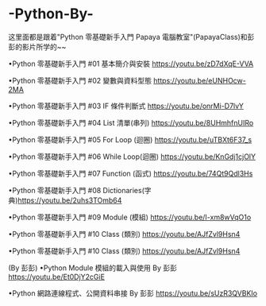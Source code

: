 # -Python-By-
这里面都是跟着"Python 零基礎新手入門 Papaya 電腦教室"(PapayaClass)和彭彭的影片所学的~~

•Python 零基礎新手入門 #01 基本簡介與安裝    https://youtu.be/zD7dXqE-VVA

•Python 零基礎新手入門 #02 變數與資料型態    https://youtu.be/eUNHOcw-2MA

•Python 零基礎新手入門 #03 IF 條件判斷式     https://youtu.be/onrMi-D7lvY

•Python 零基礎新手入門 #04 List 清單(串列)   https://youtu.be/8UHmhfnUIRo

•Python 零基礎新手入門 #05 For Loop (迴圈)   https://youtu.be/uTBXt6F37_s

•Python 零基礎新手入門 #06 While Loop(迴圈)  https://youtu.be/KnGdj1cjOlY

•Python 零基礎新手入門 #07 Function (函式)   https://youtu.be/74Qt9Qdl3Hs

•Python 零基礎新手入門 #08 Dictionaries(字典)https://youtu.be/2uhs3TOmb64

•Python 零基礎新手入門 #09 Module (模組)     https://youtu.be/I-xm8wVqO1o

•Python 零基礎新手入門 #10 Class (類別)      https://youtu.be/AJfZvl9Hsn4

•Python 零基礎新手入門 #10 Class (類別)      https://youtu.be/AJfZvl9Hsn4

(By 彭彭)
•Python Module 模組的載入與使用 By 彭彭      https://youtu.be/Et0DjY2cGiE

•Python 網路連線程式、公開資料串接 By 彭彭    https://youtu.be/sUzR3QVBKIo